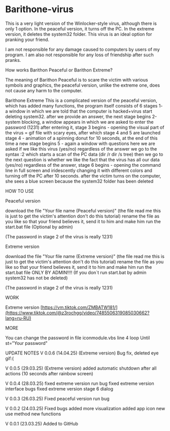 # Barithone-virus
This is a very light version of the Winlocker-style virus, although there is only 1 option. In the peaceful version, it turns off the PC. In the extreme version, it deletes the system32 folder. This virus is an ideal option for pranking your friend.

I am not responsible for any damage caused to computers by users of my program. I am also not responsible for any loss of friendship after such pranks.

How works Barithon Peaceful or Barithon Extreme?

The meaning of Barithon Peaceful is to scare the victim with various symbols and graphics, the peaceful version, unlike the extreme one, does not cause any harm to the computer. 

Barithone Extreme This is a complicated version of the peaceful version, which has added many functions, the program itself consists of 6 stages 1- a window in which we are told that the computer is hacked+virus start deleting system32. after we provide an answer, the next stage begins 2-system blocking, a window appears in which we are asked to enter the password (1231) after entering it, stage 3 begins - opening the visual part of the virus = gif file with scary eyes, after which stage 4 and 5 are launched stage 4 - animation of a spinning donut for 10 seconds, at the end of this time a new stage begins 5 - again a window with questions here we are asked if we like this virus (yes/no) regardless of the answer we go to the syntax :2 which starts a scan of the PC data (dir /r dir /s tree) then we go to the next question is whether we like the fact that the virus has all our data (yes/no) regardless of the answer, stage 6 begins - opening the command line in full screen and iridescently changing it with different colors and turning off the PC after 10 seconds. after the victim turns on the computer, she sees a blue screen because the system32 folder has been deleted


HOW TO USE

Peaceful version

download the file "Your file name (Peaceful version)" (the file read me this is just to get the victim's attention don't do this tutorial) rename the file as you like so that your friend believes it, send it to him and make him run the start.bat file (Optional by admin)

(The password in stage 2 of the virus is really 1231)

Extreme version

download the file "Your file name (Extreme version)" (the file read me this is just to get the victim's attention don't do this tutorial) rename the file as you like so that your friend believes it, send it to him and make him run the start.bat file ONLY BY ADMIN!!!!
(If you don`t run start.bat by admin system32 has not be deleted)

(The password in stage 2 of the virus is really 1231)

WORK

Extreme version
[https://vm.tiktok.com/ZMBATW181/](https://www.tiktok.com/@z3rochgg/video/7485506319085030662?lang=ru-RU)



MORE

You can change the password in file iconmodule.vbs line 4 loop Until st="Your password"

UPDATE NOTES
V 0.0.6 (14.04.25)
(Extreme version) Bug fix, deleted eye gif:( 

V 0.0.5 (29.03.25)
(Extreme version) added automatic shutdown after all actions (10 seconds after rainbow screen)

V 0.0.4 (28.03.25)
fixed extreme version run bug
fixed extreme version interface bugs
fixed extreme version stage 6 dialog 

V 0.0.3 (26.03.25)
Fixed peaceful  version run bug

V 0.0.2 (24.03.25)
Fixed bugs
added more visualization
added app icon
new use method
new functions

V 0.0.1 (23.03.25)
Added to GitHub
